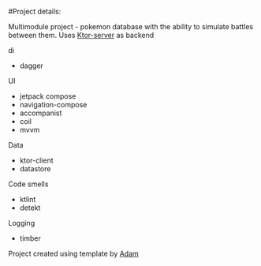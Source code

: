 #Project details:


Multimodule project - pokemon database with the ability to simulate battles between them. Uses [Ktor-server](https://github.com/valvenya/PokeBaseAPI) as backend


di 
* dagger


UI
* jetpack compose
* navigation-compose
* accompanist
* coil
* mvvm


Data
* ktor-client
* datastore 


Code smells
* ktlint
* detekt


Logging
* timber


Project created using template by [Adam](https://github.com/AdamMc331)



